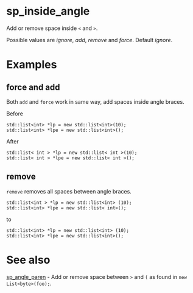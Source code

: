 # sp_inside_angle

Add or remove space inside `<` and `>`.

Possible values are _ignore_, _add_, _remove_ and _force_. Default _ignore_.

# Examples

## force and add

Both `add` and `force` work in same way, add spaces inside angle braces.

Before
```
std::list<int> *lp = new std::list<int>(10);
std::list<int> *lpe = new std::list<int>();
```
After
```
std::list< int > *lp = new std::list< int >(10);
std::list< int > *lpe = new std::list< int >();
```
## remove

`remove` removes all spaces between angle braces.
```
std::list<int > *lp = new std::list<int> (10);
std::list<int> *lpe = new std::list< int>();
```
to
```
std::list<int> *lp = new std::list<int> (10);
std::list<int> *lpe = new std::list<int>();
```

# See also

[sp_angle_paren](sp_angle_paren.md) - Add or remove space between `>` and `(` as found in `new List<byte>(foo);`.
